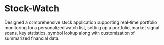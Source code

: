 # Stock-Watch
Designed a comprehensive stock application supporting real-time portfolio monitoring for a personalized watch list, setting up a portfolio, market signal scans, key statistics, symbol lookup along with customization of summarized financial data.
